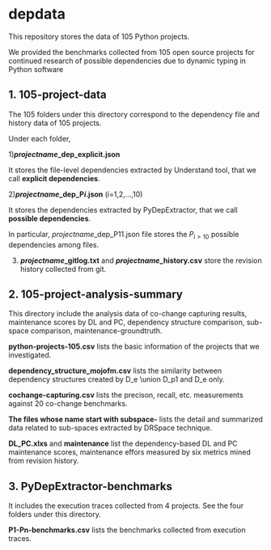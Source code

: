 # depdata
This repository stores the data of 105 Python projects.

We provided the benchmarks collected from 105 open source projects for continued research of possible dependencies due to dynamic typing in Python software


## 1. 105-project-data

The 105 folders under this directory correspond to the dependency file and history data of 105 projects.

Under each folder,

1)**$projectname$_dep_explicit.json** 

It stores the file-level dependencies extracted by Understand tool, that we call **explicit dependencies**.

2)**$projectname$_dep_P$i$.json** (i=1,2,...,10) 

It stores the dependencies extracted by PyDepExtractor, that we call **possible dependencies**.

In particular,  $projectname$_dep_P11.json file stores the $P_{i>10}$ possible dependencies among files. 

3) **$projectname$_gitlog.txt** and **$projectname$_history.csv** store the revision history collected from git.



## 2. 105-project-analysis-summary
This directory include the analysis data of co-change capturing results, maintenance scores by DL and PC, dependency structure comparison, sub-space comparison, maintenance-groundtruth.

**python-projects-105.csv** lists the basic information of the projects that we investigated.


**dependency_structure_mojofm.csv** lists the similarity between dependency structures created by D_e \union D_p1 and D_e only.


**cochange-capturing.csv** lists the  precison, recall, etc. measurements against 20 co-change benchmarks.

**The files whose name start with subspace-** lists the detail and summarized data related to sub-spaces extracted by DRSpace technique. 

**DL_PC.xlxs** and **maintenance** list the dependency-based DL and PC maintenance scores, maintenance effors measured by six metrics mined from revision history.

## 3. PyDepExtractor-benchmarks
It includes the execution traces collected from 4 projects. See the four folders under this directory.

**P1-Pn-benchmarks.csv** lists the benchmarks collected from execution traces.
 
